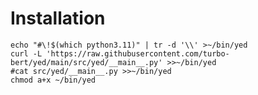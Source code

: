 # Installation

    echo "#\!$(which python3.11)" | tr -d '\\' >~/bin/yed
    curl -L 'https://raw.githubusercontent.com/turbo-bert/yed/main/src/yed/__main__.py' >>~/bin/yed
    #cat src/yed/__main__.py >>~/bin/yed
    chmod a+x ~/bin/yed
